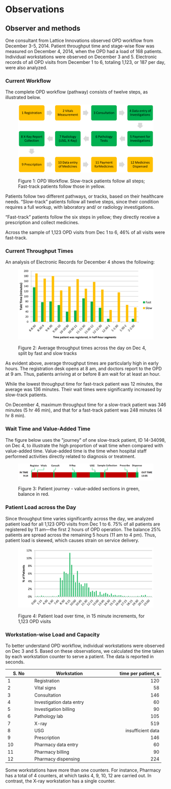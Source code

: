 # Observations



## Observer and methods


One consultant from Lattice Innovations observed OPD workflow from December 3-5, 2014. Patient throughput time and stage-wise flow was measured on December 4, 2014, when the OPD had a load of 168 patients. Individual workstations were observed on December 3 and 5. Electronic records of all OPD visits from December 1 to 6, totaling 1,123, or 187 per day, were also analyzed.

### Current Workflow


The complete OPD workflow (pathway) consists of twelve steps, as illustrated below.

<figure><img src="../.gitbook/assets/image (3).png" alt=""><figcaption><p>Figure 1: OPD Workflow. Slow-track patients follow all steps; Fast-track patients follow those in yellow.</p></figcaption></figure>

&#x20;Patients follow two different pathways, or tracks, based on their healthcare needs. “Slow-track” patients follow all twelve steps, since their condition requires a full workup, with laboratory and/ or radiology investigations.&#x20;

“Fast-track” patients follow the six steps in yellow; they directly receive a prescription and collect medicines.


Across the sample of 1,123 OPD visits from Dec 1 to 6, 46% of all visits were fast-track.

### Current Throughput Times&#xD;

An analysis of Electronic Records for December 4 shows the following:

<figure><img src="../.gitbook/assets/image (1) (1).png" alt=""><figcaption><p>Figure 2: Average throughput times across the day on Dec 4, split by fast and slow tracks
</p></figcaption></figure>

As evident above, average throughput times are particularly high in early hours. The registration desk opens at 8 am, and doctors report to the OPD at 9 am. Thus, patients arriving at or before 8 am wait for at least an hour.

While the lowest throughput time for fast-track patient was 12 minutes, the average was 136 minutes. Their wait times were significantly increased by slow-track patients.


On December 4, maximum throughput time for a slow-track patient was 346 minutes (5 hr 46 min), and that for a fast-track patient was 248 minutes (4 hr 8 min).

### Wait Time and Value-Added Time


The figure below uses the "journey" of one slow-track patient, ID 14-34098, on Dec 4, to illustrate the high proportion of wait time when compared with value-added time. Value-added time is the time when hospital staff performed activities directly related to diagnosis or treatment.

<figure><img src="../.gitbook/assets/image (2) (1).png" alt=""><figcaption><p>Figure 3: Patient journey - value-added sections in green, balance in red.</p></figcaption></figure>

### Patient Load across the Day


Since throughput time varies significantly across the day, we analyzed patient load for all 1,123 OPD visits from Dec 1 to 6. 75% of all patients are registered by 11 am—the first 2 hours of OPD operation. The balance 25% patients are spread across the remaining 5 hours (11 am to 4 pm). Thus, patient load is skewed, which causes strain on service delivery.

<figure><img src="../.gitbook/assets/image (3) (1).png" alt=""><figcaption><p>Figure 4: Patient load over time, in 15 minute increments, for 1,123 OPD visits</p></figcaption></figure>

### &#xD;Workstation-wise Load and Capacity


To better understand OPD workflow, individual workstations were observed on Dec 3 and 5. Based on these observations, we calculated the time taken by each workstation counter to serve a patient. The data is reported in seconds.

<table><thead><tr><th width="70" data-type="number">S. No</th><th width="219.333251953125">Workstation</th><th width="158" align="right">time per patient, s</th></tr></thead><tbody><tr><td>1</td><td>Registration</td><td align="right">120</td></tr><tr><td>2</td><td>Vital signs</td><td align="right">58</td></tr><tr><td>3</td><td>Consultation</td><td align="right">146</td></tr><tr><td>4</td><td>Investigation data entry</td><td align="right">60</td></tr><tr><td>5</td><td>Investigation billing</td><td align="right">90</td></tr><tr><td>6</td><td>Pathology lab</td><td align="right">105</td></tr><tr><td>7</td><td>X-ray</td><td align="right">519</td></tr><tr><td>8</td><td>USG</td><td align="right">insufficient data</td></tr><tr><td>9</td><td>Prescription</td><td align="right">146</td></tr><tr><td>10</td><td>Pharmacy data entry</td><td align="right">60</td></tr><tr><td>11</td><td>Pharmacy billing</td><td align="right">90</td></tr><tr><td>12</td><td>Pharmacy dispensing</td><td align="right">224</td></tr></tbody></table>

Some workstations
&#x20;have more than one counters.
&#x20;For instance, Pharmacy has a
&#x20;total of 4 counters, at which
&#x20;tasks 4, 9, 10, 12 are carried out. In contrast, the X-ray workstation has a single counter.
